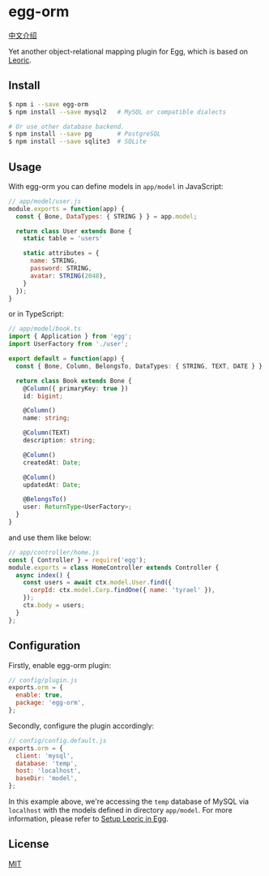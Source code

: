 # egg-orm

[中文介绍](Readme.zh-CN.md)

Yet another object-relational mapping plugin for Egg, which is based on [Leoric](https://leoric.js.org).

## Install

```bash
$ npm i --save egg-orm
$ npm install --save mysql2   # MySQL or compatible dialects

# Or use other database backend.
$ npm install --save pg       # PostgreSQL
$ npm install --save sqlite3  # SQLite
```

## Usage

With egg-orm you can define models in `app/model` in JavaScript:

```js
// app/model/user.js
module.exports = function(app) {
  const { Bone, DataTypes: { STRING } } = app.model;

  return class User extends Bone {
    static table = 'users'

    static attributes = {
      name: STRING,
      password: STRING,
      avatar: STRING(2048),
    }
  });
}
```

or in TypeScript:

```ts
// app/model/book.ts
import { Application } from 'egg';
import UserFactory from './user';

export default = function(app) {
  const { Bone, Column, BelongsTo, DataTypes: { STRING, TEXT, DATE } } = app.model;

  return class Book extends Bone {
    @Column({ primaryKey: true })
    id: bigint;

    @Column()
    name: string;

    @Column(TEXT)
    description: string;

    @Column()
    createdAt: Date;

    @Column()
    updatedAt: Date;

    @BelongsTo()
    user: ReturnType<UserFactory>;
  }
}
```

and use them like below:

```js
// app/controller/home.js
const { Controller } = require('egg');
module.exports = class HomeController extends Controller {
  async index() {
    const users = await ctx.model.User.find({
      corpId: ctx.model.Corp.findOne({ name: 'tyrael' }),
    });
    ctx.body = users;
  }
};
```

## Configuration

Firstly, enable egg-orm plugin:

```js
// config/plugin.js
exports.orm = {
  enable: true,
  package: 'egg-orm',
};
```

Secondly, configure the plugin accordingly:

```js
// config/config.default.js
exports.orm = {
  client: 'mysql',
  database: 'temp',
  host: 'localhost',
  baseDir: 'model',
};
```

In this example above, we're accessing the `temp` database of MySQL via `localhost` with the models defined in directory `app/model`. For more information, please refer to [Setup Leoric in Egg](https://leoric.js.org/setup/egg).

## License

[MIT](LICENSE)
